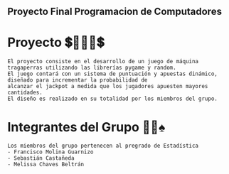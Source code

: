 ## Proyecto Final Programacion de Computadores
# Proyecto 💲🤑🎰🤑💲
	El proyecto consiste en el desarrollo de un juego de máquina tragaperras utilizando las librerías pygame y random.
 	El juego contará con un sistema de puntuación y apuestas dinámico, diseñado para incrementar la probabilidad de 
  	alcanzar el jackpot a medida que los jugadores apuesten mayores cantidades.
   	El diseño es realizado en su totalidad por los miembros del grupo. 
	
# Integrantes del Grupo 🎰🎲♠
	Los miembros del grupo pertenecen al pregrado de Estadística
	- Francisco Molina Guarnizo
	- Sebastián Castañeda
	- Melissa Chaves Beltrán
